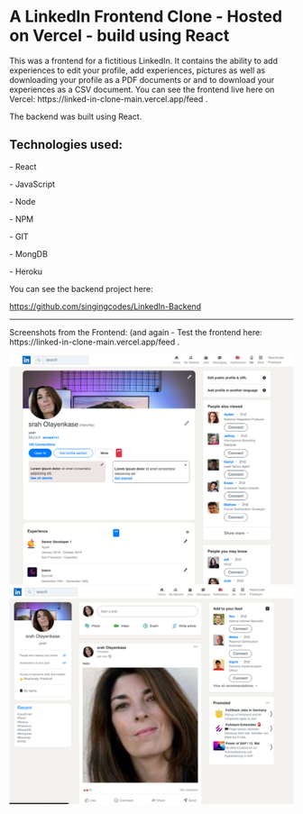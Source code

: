 <h1>A LinkedIn Frontend Clone - Hosted on Vercel - build using React</h1>
<p>This was a frontend for a fictitious LinkedIn. It contains the ability to add experiences to edit your profile, add experiences, pictures as well as downloading your profile as a PDF documents or and to download your experiences as a CSV document.  You can see the frontend live here on Vercel: https://linked-in-clone-main.vercel.app/feed .</p>
<p>The backend was built using React. </p>
<h2>Technologies used:</h2>
<p>- React</p>
<p>- JavaScript</p>
<p>- Node</p>
<p>- NPM</p>
<p>- GIT</p>
<p>- MongDB</p>
<p>- Heroku</p>
<p>You can see the backend project here:</p>
<a href="https://github.com/singingcodes/LinkedIn-Backend">https://github.com/singingcodes/LinkedIn-Backend</a>
<hr>
<p>Screenshots from the Frontend: (and again - Test the frontend here: https://linked-in-clone-main.vercel.app/feed .</p>
<img src="./Screenshot1.png">
<img src="./Screenshot2.png">
